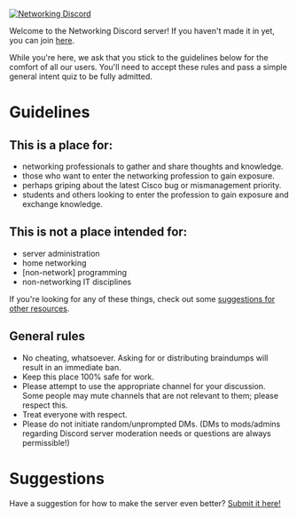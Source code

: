 [![Networking Discord](https://img.shields.io/discord/245189311681527808.svg?label=Networking&logo=discord)](https://discord.me/networking)  

Welcome to the Networking Discord server! If you haven't made it in yet, you can join [here](https://discord.me/networking).

While you're here, we ask that you stick to the guidelines below for the comfort of all our users. You'll need to accept
these rules and pass a simple general intent quiz to be fully admitted.

# Guidelines

## This is a place for:
- networking professionals to gather and share thoughts and knowledge.
- those who want to enter the networking profession to gain exposure.
- perhaps griping about the latest Cisco bug or mismanagement priority.
- students and others looking to enter the profession to gain exposure and exchange knowledge.

## This is not a place intended for:
- server administration
- home networking
- [non-network] programming
- non-networking IT disciplines

If you're looking for any of these things, check out some [suggestions for other resources](other-resources.md).

## General rules
- No cheating, whatsoever.  Asking for or distributing braindumps will result in an immediate ban.
- Keep this place 100% safe for work.
- Please attempt to use the appropriate channel for your discussion.  Some people may mute channels that are not relevant to them; please respect this.
- Treat everyone with respect.
- Please do not initiate random/unprompted DMs. (DMs to mods/admins regarding Discord server moderation needs or questions are always permissible!)

# Suggestions
Have a suggestion for how to make the server even better? [Submit it here!](https://github.com/networking-discord/networking-discord.github.io/issues/new?assignees=&labels=enhancement&template=suggestion.md)
